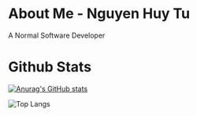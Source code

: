 # About Me - Nguyen Huy Tu

A Normal Software Developer


# Github Stats

[![Anurag's GitHub stats](https://github-readme-stats.vercel.app/api?username=renadayne&show_icons=true&theme=radical)](https://github.com/anuraghazra/github-readme-stats)

![Top Langs](https://github-readme-stats.vercel.app/api/top-langs/?username=renadayne&hide_progress=true&show_icons=true&theme=radical)


